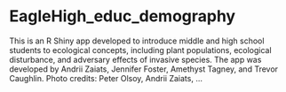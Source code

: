 # EagleHigh_educ_demography
This is an R Shiny app developed to introduce middle and high school students to ecological concepts, including plant populations, ecological disturbance, and adversary effects of invasive species. The app was developed by Andrii Zaiats, Jennifer Foster, Amethyst Tagney, and Trevor Caughlin. Photo credits: Peter Olsoy, Andrii Zaiats, ...
